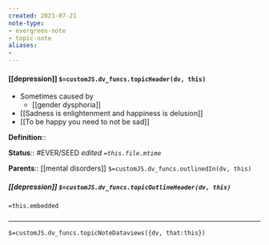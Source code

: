 ```yaml
---
created: 2021-07-21
note-type: 
- evergreen-note
- topic-note
aliases:
- 
---
```

 
#### [[depression]] `$=customJS.dv_funcs.topicHeader(dv, this)`

 - Sometimes caused by
	- [[gender dysphoria]]
- [[Sadness is enlightenment and happiness is delusion]]
- [[To be happy you need to not be sad]]

**Definition**::

**Status**::  #EVER/SEED 
*edited `=this.file.mtime`*

**Parents**:: [[mental disorders]]
`$=customJS.dv_funcs.outlinedIn(dv, this)`

##### [[depression]] `$=customJS.dv_funcs.topicOutlineHeader(dv, this)`
`=this.embedded`

### <hr class="dataviews"/>

`$=customJS.dv_funcs.topicNoteDataviews({dv, that:this})`


